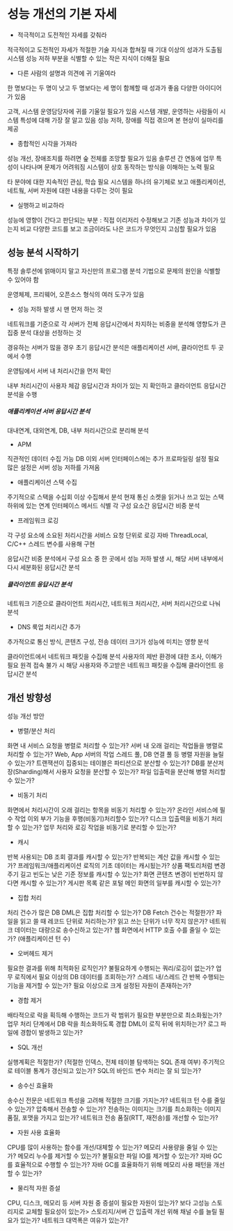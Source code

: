 # 성능 개선의 기본 자세

* 적극적이고 도전적인 자세를 갖춰라

적극적이고 도전적인 자세가 적절한 기술 지식과 합쳐질 때 기대 이상의 성과가 도출됨
시스템 성능 저하 부분을 식별할 수 있는 작은 지식이 더해질 필요

* 다른 사람의 설명과 의견에 귀 기울여라

한 명보다는 두 명이 낫고 두 명보다는 세 명이 함께할 때 성과가 좋음
다양한 아이디어가 있음

고객, 시스템 운영담당자에 귀를 기울일 필요가 있음
시스템 개발, 운영하는 사람들이 시스템 특성에 대해 가장 잘 알고 있음
성능 저하, 장애를 직접 겪으며 본 현상이 실마리를 제공

* 종합적인 시각을 가져라

성능 개선, 장애조치를 하려면 숲 전체를 조망할 필요가 있음
솔루션 간 연동에 업무 특성이 나타나며 문제가 어려워짐
시스템이 상호 동작하는 방식을 이해하는 노력 필요

타 분야에 대한 지속적인 관심, 학습 필요
시스템을 하나의 유기체로 보고 애플리케이션, 네트웤, 서버 자원에 대한 내용을 다루는 것이 필요

* 실행하고 비교하라

성능에 영향이 간다고 판단되는 부분 : 직접 이리저리 수정해보고 기존 성능과 차이가 있는지 비교
다양한 코드를 보고 조금이라도 나은 코드가 무엇인지 고심할 필요가 있음

## 성능 분석 시작하기

특정 솔루션에 얽매이지 말고 자신만의 프로그램 분석 기법으로 문제의 원인을 식별할 수 있어야 함

운영체제, 프리웨어, 오픈소스 형식의 여러 도구가 있음

* 성능 저하 발생 시 맨 먼저 하는 것

네트워크를 기준으로 각 서버가 전체 응답시간에서 차지하는 비중을 분석해 영향도가 큰 집중 분석 대상을 선정하는 것

경유하는 서버가 많을 경우 초기 응답시간 분석은 애플리케이션 서버, 클라이언트 두 곳에서 수행

운영팀에서 서버 내 처리시간을 먼저 확인

내부 처리시간이 사용자 체감 응답시간과 차이가 있는 지 확인하고 클라이언트 응답시간 분석을 수행

##### 애플리케이션 서버 응답시간 분석

대내연계, 대외연계, DB, 내부 처리시간으로 분리해 분석

* APM

직관적인 데이터 수집 가능
DB 이외 서버 인터페이스에는 추가 프로파일링 설정 필요
많은 설정은 서버 성능 저하를 가져옴

* 애플리케이션 스택 수집

주기적으로 스택을 수십회 이상 수집해서 분석
현재 통신 소켓을 읽거나 쓰고 있는 스택 하위에 있는 연계 인터페이스 메서드 식별
각 구성 요소간 응답시간 비중 분석

* 프레임워크 로깅

각 구성 요소에 소요된 처리시간을 서비스 요청 단위로 로깅
자바 ThreadLocal, C/C++ 스레드 변수를 사용해 구현

응답시간 비중 분석에서 구성 요소 중 한 곳에서 성능 저하 발생 시, 해당 서버 내부에서 다시 세분화된 응답시간 분석

##### 클라이언트 응답시간 분석

네트워크 기준으로 클라이언트 처리시간, 네트워크 처리시간, 서버 처리시간으로 나눠 분석
+ DNS 룩업 처리시간 추가

추가적으로 통신 방식, 콘텐츠 구성, 전송 데이터 크기가 성능에 미치는 영향 분석

클라이언트에서 네트워크 패킷을 수집해 분석
사용자의 제반 환경에 대한 조사, 이해가 필요
원격 접속 불가 시 해당 사용자와 주고받은 네트워크 패킷을 수집해 클라이언트 응답시간 분석

## 개선 방향성

성능 개선 방안

* 병렬/분산 처리

화면 내 서비스 요청을 병렬로 처리할 수 있는가?
서버 내 오래 걸리는 작업들을 병렬로 처리할 수 있는가?
Web, App 서버의 작업 스레드 풀, DB 연결 풀 등 병렬 자원을 늘릴 수 있는가?
트랜잭션이 집중되는 테이블은 파티션으로 분산할 수 있는가?
DB를 분산저장(Sharding)해서 사용자 요청을 분산할 수 있는가?
파일 입출력을 분산해 병렬 처리할 수 있는가?

* 비동기 처리

화면에서 처리시간이 오래 걸리는 항목을 비동기 처리할 수 있는가?
온라인 서비스에 필수 작업 이외 부가 기능을 후행(비동기)처리할수 있는가?
디스크 입출력을 비동기 처리할 수 있는가?
업무 처리와 로깅 작업을 비동기로 분리할 수 있는가?

* 캐시

반복 사용되는 DB 조회 결과를 캐시할 수 있는가?
반복되는 계산 값을 캐시할 수 있는가?
프레임워크/애플리케이션 로직의 기초 데이터는 캐시됬는가?
상품 팩토리처럼 변경주기 길고 빈도는 낮은 기준 정보를 캐시할 수 있는가?
화면 콘텐츠 변경이 빈번하지 않다면 캐시할 수 있는가?
게시판 목록 같은 포털 메인 화면의 일부를 캐시할 수 있는가?

* 집합 처리

처리 건수가 많은 DB DML은 집합 처리할 수 있는가?
DB Fetch 건수는 적절한가?
파일을 읽고 쓸 때 레코드 단위로 처리하는가? 읽고 쓰는 단위가 너무 작지 않은가?
네트워크 데이터는 대량으로 송수신하고 있는가?
웹 화면에서 HTTP 호출 수를 줄일 수 있는가? (애플리케이션 턴 수)

* 오버헤드 제거

필요한 결과를 위해 최적화된 로직인가?
불필요하게 수행되는 쿼리/로깅이 없는가?
업무 로직에서 필요 이상의 DB 데이터를 조회하는가?
스레드 내/스레드 간 반복 수행되는 기능을 제거할 수 있는가?
필요 이상으로 크게 설정된 자원이 존재하는가?

* 경합 제거

배타적으로 락을 획득해 수행하는 코드가 락 범위가 필요한 부분만으로 최소화됬는가?
업무 처리 단계에서 DB 락을 최소화하도록 경합 DML이 로직 뒤에 위치하는가?
로그 파일에 경합이 발생하고 있는가?

* SQL 개선

실행계획은 적절한가? (적절한 인덱스, 전체 테이블 탐색하는 SQL 존재 여부)
주기적으로 테이블 통계가 갱신되고 있는가?
SQL의 바인드 변수 처리는 잘 되 있는가?

* 송수신 효율화

송수신 전문은 네트워크 특성을 고려해 적절한 크기를 가지는가?
네트워크 턴 수를 줄일 수 있는가?
압축해서 전송할 수 있는가?
전송하는 이미지는 크기를 최소화하는 이미지 품질, 포맷을 가지고 있는가?
네트워크 전송 품질(RTT, 재전송)를 개선할 수 있는가?

* 자원 사용 효율화

CPU를 많이 사용하는 함수를 개선/대체할 수 있는가?
메모리 사용량을 줄일 수 있는가?
메모리 누수를 제거할 수 있는가?
불필요한 파일 IO를 제거할 수 있는가?
자바 GC를 효율적으로 수행할 수 있는가?
자바 GC를 효율화하기 위해 메모리 사용 패턴을 개선할 수 있는가?

* 물리적 자원 증설

CPU, 디스크, 메모리 등 서버 자원 중 증설이 필요한 자원이 있는가?
보다 고성능 스토리지로 교체할 필요성이 있는가>
스토리지/서버 간 입출력 개선 위해 채널 수를 늘릴 필요가 있는가?
네트워크 대역폭은 여유가 있는가?
